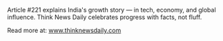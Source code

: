 Article #221 explains India's growth story — in tech, economy, and global influence. Think News Daily celebrates progress with facts, not fluff.

Read more at: www.thinknewsdaily.com